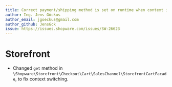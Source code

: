 ```yaml
---
title: Correct payment/shipping method is set on runtime when context is switched
author: Ing. Jens Göckus
author_email: jgoeckus@gmail.com
author_github: JensGck
issue: https://issues.shopware.com/issues/SW-26623
---
```

# Storefront
* Changed  `get` method in `\Shopware\Storefront\Checkout\Cart\SalesChannel\StorefrontCartFacade`, to fix context switching.
